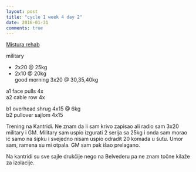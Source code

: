 ```yaml
---
layout: post
title: "cycle 1 week 4 day 2"
date: 2016-01-31
comments: true
---
```


[Mistura rehab](/snagata/log/2015/07/20/mistura-rehab/)

military   
- 2x20 @ 25kg    
- 2x10 @ 20kg  
good morning 3x20 @ 30,35,40kg  

a1 face pulls 4x  
a2 cable row 4x  

b1 overhead shrug 4x15 @ 6kg  
b2 pullover sajlom 4x15  

Trening na Kantridi. Ne znam da li sam krivo zapisao ali radio sam 3x20 military i GM. Military sam uspio izgurati 2 serija sa 25kg i onda sam morao ić samo na šipku i svejedno nisam uspio odradit 20 komada u šutu. Umor sam, ramena su mi otpala. GM sam pak išao prelagano.

Na kantridi su sve sajle drukčije nego na Belvederu pa ne znam točne kilaže za izolacije.

